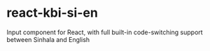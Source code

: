 # react-kbi-si-en
Input component for React, with full built-in code-switching support between Sinhala and English
